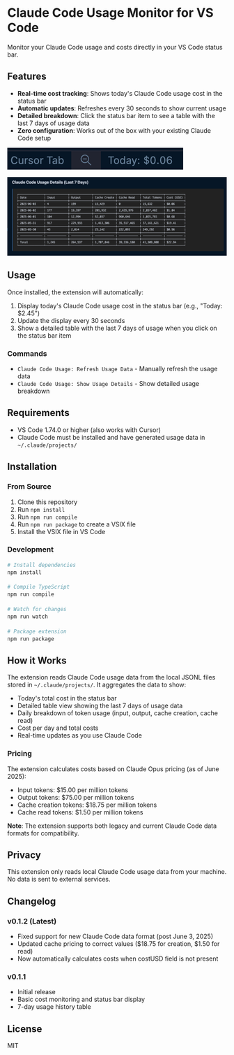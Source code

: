 # Claude Code Usage Monitor for VS Code

Monitor your Claude Code usage and costs directly in your VS Code status bar.

## Features

- **Real-time cost tracking**: Shows today's Claude Code usage cost in the status bar
- **Automatic updates**: Refreshes every 30 seconds to show current usage
- **Detailed breakdown**: Click the status bar item to see a table with the last 7 days of usage data
- **Zero configuration**: Works out of the box with your existing Claude Code setup

![Status Bar](images/status-bar.png)

![Usage Details](images/usage-details.png)

## Usage

Once installed, the extension will automatically:

1. Display today's Claude Code usage cost in the status bar (e.g., "Today: $2.45")
2. Update the display every 30 seconds
3. Show a detailed table with the last 7 days of usage when you click on the status bar item

### Commands

- `Claude Code Usage: Refresh Usage Data` - Manually refresh the usage data
- `Claude Code Usage: Show Usage Details` - Show detailed usage breakdown

## Requirements

- VS Code 1.74.0 or higher (also works with Cursor)
- Claude Code must be installed and have generated usage data in `~/.claude/projects/`

## Installation

### From Source

1. Clone this repository
2. Run `npm install`
3. Run `npm run compile`
4. Run `npm run package` to create a VSIX file
5. Install the VSIX file in VS Code

### Development

```bash
# Install dependencies
npm install

# Compile TypeScript
npm run compile

# Watch for changes
npm run watch

# Package extension
npm run package
```

## How it Works

The extension reads Claude Code usage data from the local JSONL files stored in `~/.claude/projects/`. It aggregates the data to show:

- Today's total cost in the status bar
- Detailed table view showing the last 7 days of usage data
- Daily breakdown of token usage (input, output, cache creation, cache read)
- Cost per day and total costs
- Real-time updates as you use Claude Code

### Pricing

The extension calculates costs based on Claude Opus pricing (as of June 2025):

- Input tokens: $15.00 per million tokens
- Output tokens: $75.00 per million tokens
- Cache creation tokens: $18.75 per million tokens
- Cache read tokens: $1.50 per million tokens

**Note**: The extension supports both legacy and current Claude Code data formats for compatibility.

## Privacy

This extension only reads local Claude Code usage data from your machine. No data is sent to external services.

## Changelog

### v0.1.2 (Latest)

- Fixed support for new Claude Code data format (post June 3, 2025)
- Updated cache pricing to correct values ($18.75 for creation, $1.50 for read)
- Now automatically calculates costs when costUSD field is not present

### v0.1.1

- Initial release
- Basic cost monitoring and status bar display
- 7-day usage history table

## License

MIT
